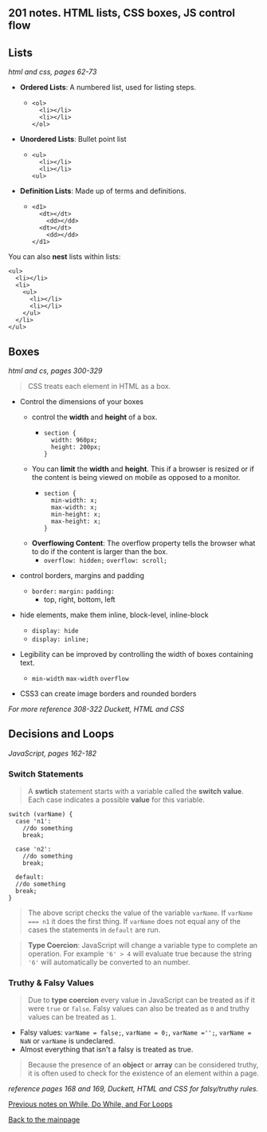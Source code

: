 ## 201 notes.  HTML lists, CSS boxes, JS control flow

## Lists
*html and css, pages 62-73*

+ **Ordered Lists**: A numbered list, used for listing steps.
  + ```
    <ol>
      <li></li>
      <li></li>
    </ol>
    ```
+ **Unordered Lists**: Bullet point list
  + ```
    <ul>
      <li></li>
      <li></li>
    <ul>
    ```
+ **Definition Lists**: Made up of terms and definitions.
  + ```
    <d1>
      <dt></dt>
        <dd></dd>
      <dt></dt>
        <dd></dd>
    </d1>      
    ```

You can also **nest** lists within lists:
```
<ul>
  <li></li>
  <li>
    <ul>
      <li></li>
      <li></li>
    </ul>
  </li>
</ul>
```

## Boxes
*html and cs, pages 300-329*

> CSS treats each element in HTML as a box.
+ Control the dimensions of your boxes
  + control the **width** and **height** of a box.
    + ```
      section {
        width: 960px;
        height: 200px;
      }
      ```
  + You can **limit** the **width** and **height**.  This if a browser is resized or if the content is being viewed on mobile as opposed to a monitor.
    + ```
      section {
        min-width: x;
        max-width: x;
        min-height: x;
        max-height: x;
      }
      ```
  + **Overflowing Content**: The overflow property tells the browser what to do if the content is larger than the box.
    + `overflow: hidden;`  `overflow: scroll;`
 
+ control borders, margins and padding
  + `border:` `margin:` `padding:`
    + top, right, bottom, left
+ hide elements, make them inline, block-level, inline-block
  + `display: hide` 
  + `display: inline;`
+ Legibility can be improved by controlling the width of boxes containing text.
  + `min-width` `max-width` `overflow`
+ CSS3 can create image borders and rounded borders

*For more reference 308-322 Duckett, HTML and CSS*


## Decisions and Loops
*JavaScript, pages 162-182*

### Switch Statements
> A **swtich** statement starts with a variable called the **switch value**.  Each case indicates a possible **value** for this variable.
```
switch (varName) {
  case 'n1':
    //do something
    break;
  
  case 'n2':
    //do something
    break;
  
  default:
  //do something
  break;
}
```
> The above script checks the value of the variable `varName`.  If `varName === n1` it does the first thing.  If `varName` does not equal any of the cases the statements in `default` are run.

> **Type Coercion**:  JavaScript will change a variable type to complete an operation.  For example `'6' > 4` will evaluate true because the string `'6'` will automatically be converted to an number.

### Truthy & Falsy Values
> Due to **type coercion** every value in JavaScript can be treated as if it were `true` or `false`.  Falsy values can also be treated as `0` and truthy values can be treated as `1`.
  + Falsy values: `varName = false;`, `varName = 0;`, `varName ='';`, `varName = NaN` or `varName` is undeclared.
  + Almost everything that isn't a falsy is treated as true.

> Because the presence of an **object** or **array** can be considered truthy, it is often used to check for the existence of an element within a page.

*reference pages 168 and 169, Duckett, HTML and CSS for falsy/truthy rules.*


[Previous notes on While, Do While, and For Loops](../102/ops-loops.md)


[Back to the mainpage](../README.md)